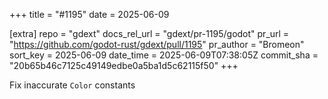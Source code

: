 +++
title = "#1195"
date = 2025-06-09

[extra]
repo = "gdext"
docs_rel_url = "gdext/pr-1195/godot"
pr_url = "https://github.com/godot-rust/gdext/pull/1195"
pr_author = "Bromeon"
sort_key = 2025-06-09
date_time = 2025-06-09T07:38:05Z
commit_sha = "20b65b46c7125c49149edbe0a5ba1d5c62115f50"
+++

Fix inaccurate `Color` constants
